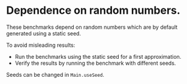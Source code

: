 # Dependence on random numbers.

These benchmarks depend on random numbers which are by default generated using a static seed.

To avoid misleading results:
* Run the benchmarks using the static seed for a first approximation.
* Verify the results by running the benchmark with different seeds.

Seeds can be changed in `Main.useSeed`.

